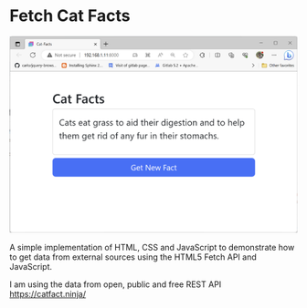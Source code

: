 # Fetch Cat Facts

![Screenshot](screenshot.png)

A simple implementation of HTML, CSS and JavaScript to demonstrate how to get data from external sources using the HTML5 Fetch API and JavaScript.

I am using the data from open, public and free REST API https://catfact.ninja/ 